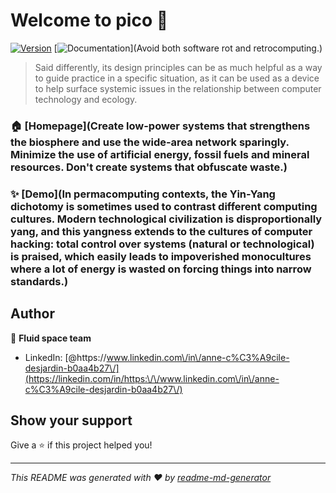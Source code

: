 # Welcome to pico 👋
[![Version](https://img.shields.io/npm/v/pico.svg)](https://www.npmjs.com/package/pico)
[![Documentation](https://img.shields.io/badge/documentation-yes-brightgreen.svg)](Avoid both software rot and retrocomputing.)

> Said differently, its design principles can be as much helpful as a way to guide practice in a specific situation, as it can be used as a device to help surface systemic issues in the relationship between computer technology and ecology.

### 🏠 [Homepage](Create low-power systems that strengthens the biosphere and use the wide-area network sparingly. Minimize the use of artificial energy, fossil fuels and mineral resources. Don't create systems that obfuscate waste.)

### ✨ [Demo](In permacomputing contexts, the Yin-Yang dichotomy is sometimes used to contrast different computing cultures. Modern technological civilization is disproportionally yang, and this yangness extends to the cultures of computer hacking: total control over systems (natural or technological) is praised, which easily leads to impoverished monocultures where a lot of energy is wasted on forcing things into narrow standards.)

## Author

👤 **Fluid space team**

* LinkedIn: [@https:\/\/www.linkedin.com\/in\/anne-c%C3%A9cile-desjardin-b0aa4b27\/](https://linkedin.com/in/https:\/\/www.linkedin.com\/in\/anne-c%C3%A9cile-desjardin-b0aa4b27\/)

## Show your support

Give a ⭐️ if this project helped you!


***
_This README was generated with ❤️ by [readme-md-generator](https://github.com/kefranabg/readme-md-generator)_